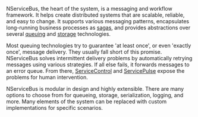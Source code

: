 NServiceBus, the heart of the system, is a messaging and workflow framework. It helps create distributed systems that are scalable, reliable, and easy to change. It supports various messaging patterns, encapsulates long-running business processes as [sagas](/nservicebus/sagas), and provides abstractions over several [queuing](/transports/) and [storage](/persistence/) technologies.

Most queuing technologies try to guarantee 'at least once', or even 'exactly once', message delivery. They usually fall short of this promise. NServiceBus solves intermittent delivery problems by  automatically retrying messages using various strategies. If all else fails, it forwards messages to an error queue. From there, [ServiceControl](/servicecontrol/) and [ServicePulse](/serviceinsight/) expose the problems for human intervention.

NServiceBus is modular in design and highly extensible. There are many options to choose from for queueing, storage, serialization, logging, and more. Many elements of the system can be replaced with custom implementations for specific scenarios.
